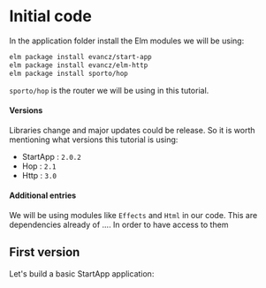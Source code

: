 # Initial code

In the application folder install the Elm modules we will be using:

```bash
elm package install evancz/start-app
elm package install evancz/elm-http
elm package install sporto/hop
```

`sporto/hop` is the router we will be using in this tutorial.

#### Versions

Libraries change and major updates could be release. So it is worth mentioning what versions this tutorial is using:

- StartApp : `2.0.2`
- Hop : `2.1`
- Http : `3.0`

#### Additional entries

We will be using modules like `Effects` and `Html` in our code. This are dependencies already of .... In order to have access to them 

## First version

Let's build a basic StartApp application:

